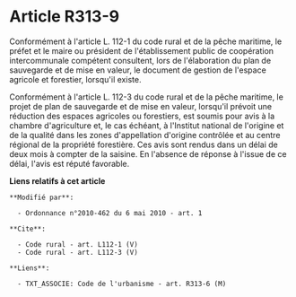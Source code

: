 # Article R313-9

Conformément à l'article L. 112-1 du code rural et de la pêche maritime, le préfet et le maire ou président de
l'établissement public de coopération intercommunale compétent consultent, lors de l'élaboration du plan de sauvegarde et de
mise en valeur, le document de gestion de l'espace agricole et forestier, lorsqu'il existe. 

Conformément à l'article L. 112-3 du code rural et de la pêche maritime, le projet de plan de sauvegarde et de mise en
valeur, lorsqu'il prévoit une réduction des espaces agricoles ou forestiers, est soumis pour avis à la chambre d'agriculture
et, le cas échéant, à l'Institut national de l'origine et de la qualité dans les zones d'appellation d'origine contrôlée et
au centre régional de la propriété forestière. Ces avis sont rendus dans un délai de deux mois à compter de la saisine. En
l'absence de réponse à l'issue de ce délai, l'avis est réputé favorable.

**Liens relatifs à cet article**

	**Modifié par**:

	  - Ordonnance n°2010-462 du 6 mai 2010 - art. 1

	**Cite**:

	  - Code rural - art. L112-1 (V)
	  - Code rural - art. L112-3 (V)

	**Liens**:

	  - TXT_ASSOCIE: Code de l'urbanisme - art. R313-6 (M)

